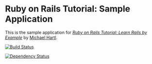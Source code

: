 # Ruby on Rails Tutorial: Sample Application

This is the sample application for
[*Ruby on Rails Tutorial: Learn Rails by Example*](http://railstutorial.org/)
by [Michael Hartl](http://michaelhartl.com/).

[![Build Status](https://travis-ci.org/jasnow/sample_app_3_1.png)](https://travis-ci.org/jasnow/sample_app_3_1)

[![Dependency Status](https://gemnasium.com/jasnow/sample_app_3_1.png)](https://gemnasium.com/jasnow/sample_app_3_1)